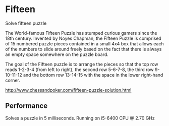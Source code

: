 # Fifteen
 Solve fifteen puzzle


The World-famous Fifteen Puzzle has stumped curious gamers since the 18th century.
Invented by Noyes Chapman, the Fifteen Puzzle is comprised of 15 numbered puzzle pieces
contained in a small 4x4 box that allows each of the numbers to slide around freely
based on the fact that there is always an empty space somewhere on the puzzle board.

The goal of the Fifteen puzzle is to arrange the pieces so that
the top row reads 1-2-3-4 (from left to right),
the second row 5-6-7-8, the third row 9-10-11-12
and the bottom row 13-14-15 with the space in the lower right-hand corner.

 http://www.chessandpoker.com/fifteen-puzzle-solution.html
 
 ## Performance
 
 Solves a puzzle in 5 milliseconds.  Running on i5-6400 CPU @ 2.70 GHz
